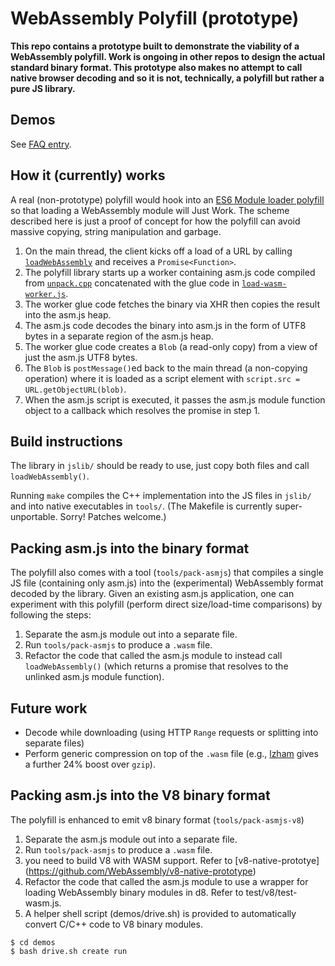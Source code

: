 # WebAssembly Polyfill (prototype)

**This repo contains a prototype built to demonstrate the
viability of a WebAssembly polyfill. Work is ongoing in other repos to design
the actual standard binary format. This prototype also makes no attempt to call
native browser decoding and so it is not, technically, a polyfill but rather a
pure JS library.**

## Demos

See [FAQ entry](https://github.com/WebAssembly/design/blob/master/FAQ.md#can-the-polyfill-really-be-efficient).

## How it (currently) works

A real (non-prototype) polyfill would hook into an [ES6 Module loader
polyfill](https://github.com/ModuleLoader/es6-module-loader) so that loading a
WebAssembly module will Just Work. The scheme described here is just a proof of
concept for how the polyfill can avoid massive copying, string manipulation and
garbage.

1. On the main thread, the client kicks off a load of a URL by calling
   [`loadWebAssembly`](https://github.com/WebAssembly/polyfill-prototype-1/blob/master/jslib/load-wasm.js#L6)
   and receives a `Promise<Function>`.
2. The polyfill library starts up a worker containing asm.js code compiled from
   [`unpack.cpp`](https://github.com/WebAssembly/polyfill-prototype-1/blob/master/src/unpack.cpp)
   concatenated with the glue code in
   [`load-wasm-worker.js`](https://github.com/WebAssembly/polyfill-prototype-1/blob/master/src/load-wasm-worker.js).
2. The worker glue code fetches the binary via XHR then copies the result into the asm.js heap.
3. The asm.js code decodes the binary into asm.js in the form of UTF8 bytes in a separate region of the asm.js heap.
4. The worker glue code creates a `Blob` (a read-only copy) from a view of just the asm.js UTF8 bytes.
5. The `Blob` is `postMessage()`ed back to the main thread (a non-copying
   operation) where it is loaded as a script element with `script.src = URL.getObjectURL(blob)`.
6. When the asm.js script is executed, it passes the asm.js module function
   object to a callback which resolves the promise in step 1.

## Build instructions

The library in `jslib/` should be ready to use, just copy both files and call `loadWebAssembly()`.

Running `make` compiles the C++ implementation into the JS files in `jslib/` and
into native executables in `tools/`. (The Makefile is currently super-unportable.
Sorry! Patches welcome.)

## Packing asm.js into the binary format

The polyfill also comes with a tool (`tools/pack-asmjs`) that compiles a single JS
file (containing only asm.js) into the (experimental) WebAssembly format decoded by
the library. Given an existing asm.js application, one can experiment with this 
polyfill (perform direct size/load-time comparisons) by following the steps:
 1. Separate the asm.js module out into a separate file.
 2. Run `tools/pack-asmjs` to produce a `.wasm` file.
 3. Refactor the code that called the asm.js module to instead call `loadWebAssembly()`
    (which returns a promise that resolves to the unlinked asm.js module function).

## Future work

 * Decode while downloading (using HTTP `Range` requests or splitting into separate files)
 * Perform generic compression on top of the `.wasm` file (e.g., 
   [lzham](https://github.com/richgel999/lzham_codec) gives a further 24% boost over `gzip`).

## Packing asm.js into the V8 binary format

The polyfill is enhanced to emit v8 binary format (`tools/pack-asmjs-v8`)
 1. Separate the asm.js module out into a separate file.
 2. Run `tools/pack-asmjs` to produce a `.wasm` file.
 3. you need to build V8 with WASM support. Refer to [v8-native-prototye] (https://github.com/WebAssembly/v8-native-prototype)
 3. Refactor the code that called the asm.js module to use a wrapper for loading WebAssembly binary modules in d8.
    Refer to test/v8/test-wasm.js.
 4. A helper shell script (demos/drive.sh) is provided to automatically convert C/C++ code to V8 binary modules.
```
$ cd demos
$ bash drive.sh create run
```
